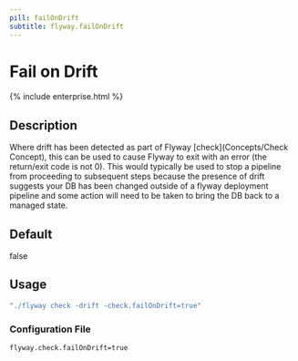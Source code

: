 ```yaml
---
pill: failOnDrift
subtitle: flyway.failOnDrift
---
```

# Fail on Drift
{% include enterprise.html %}
## Description
Where drift has been detected as part of Flyway [check](Concepts/Check Concept), this can be used to cause Flyway to exit with an error (the return/exit code is not 0).
This would typically be used to stop a pipeline from proceeding to subsequent steps because the presence of drift suggests your DB has been changed outside of a flyway deployment pipeline and some action will need to be taken to bring the DB back to a managed state.

## Default
false

## Usage
```powershell
"./flyway check -drift -check.failOnDrift=true"
```
### Configuration File
```properties
flyway.check.failOnDrift=true
```